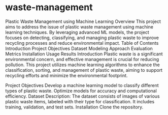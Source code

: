 # waste-management
Plastic Waste Management using Machine Learning Overview This project aims to address the issue of plastic waste management using machine learning techniques. By leveraging advanced ML models, the project focuses on detecting, classifying, and managing plastic waste to improve recycling processes and reduce environmental impact.
Table of Contents Introduction Project Objectives Dataset Modeling Approach Evaluation Metrics Installation Usage Results Introduction Plastic waste is a significant environmental concern, and effective management is crucial for reducing pollution. This project utilizes machine learning algorithms to enhance the classification, sorting, and management of plastic waste, aiming to support recycling efforts and minimize the environmental footprint.

Project Objectives Develop a machine learning model to classify different types of plastic waste. Optimize models for accuracy and computational efficiency. Dataset Description: The dataset consists of images of various plastic waste items, labeled with their type for classification. It includes training, validation, and test sets. Installation Clone the repository.
